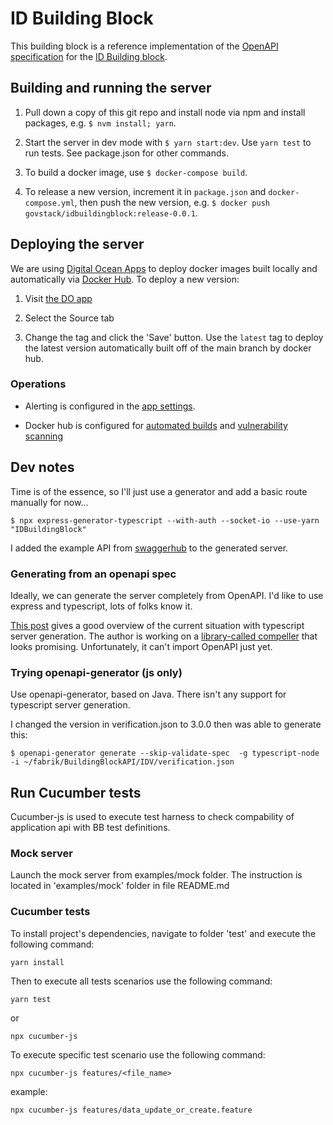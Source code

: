 # ID Building Block

This building block is a reference implementation of the [OpenAPI specification](https://github.com/GovStackWorkingGroup/BuildingBlockAPI/tree/main/IDV) for the [ID Building block](https://docs.google.com/document/d/1Fvt6Y6h2yd4JeoSNAZnemnQQqdOTlje3bA1bGnGXLcU/edit).

## Building and running the server

1. Pull down a copy of this git repo and install node via npm and install packages, e.g. `$ nvm install; yarn`.

2. Start the server in dev mode with `$ yarn start:dev`. Use `yarn test` to run tests. See package.json for other commands.

3. To build a docker image, use `$ docker-compose build`.

4. To release a new version, increment it in `package.json` and `docker-compose.yml`, then push the new version, e.g. `$ docker push govstack/idbuildingblock:release-0.0.1`.

## Deploying the server

We are using [Digital Ocean Apps](https://cloud.digitalocean.com/apps/8dbc01d0-8425-4fde-a1d4-7e7f9b404ae4/overview) to deploy docker images built locally and automatically via [Docker Hub](https://hub.docker.com/repository/docker/govstack/idbuildingblock). To deploy a new version:

1. Visit [the DO app](https://cloud.digitalocean.com/apps/8dbc01d0-8425-4fde-a1d4-7e7f9b404ae4/settings/govstack-idbuildingblock?i=a99fae)

2. Select the Source tab

3. Change the tag and click the 'Save' button. Use the `latest` tag to deploy the latest version automatically built off of the main branch by docker hub.

### Operations

+ Alerting is configured in the [app settings](https://cloud.digitalocean.com/apps/8dbc01d0-8425-4fde-a1d4-7e7f9b404ae4/settings?i=a99fae).

+ Docker hub is configured for [automated builds](https://hub.docker.com/repository/docker/govstack/idbuildingblock/builds) and [vulnerability scanning](https://hub.docker.com/repository/docker/govstack/idbuildingblock/tags?page=1&ordering=last_updated)


## Dev notes

Time is of the essence, so I'll just use a generator and add a basic route manually for now...


```
$ npx express-generator-typescript --with-auth --socket-io --use-yarn "IDBuildingBlock"
```

I added the example API from [swaggerhub](https://app.swaggerhub.com/apis/GovStack/verification/1.0-oas3-oas3#/default/post-authenticate) to the generated server.


### Generating from an openapi spec

Ideally, we can generate the server completely from OpenAPI. I'd like to use express and typescript, lots of folks know it.

[This post](https://blog.simonireilly.com/posts/typescript-openapi) gives a good overview of the current situation with typescript server generation. The author is working on a [library-called compeller](https://github.com/simonireilly/compeller) that looks promising. Unfortunately, it can't import OpenAPI just yet.

### Trying openapi-generator (js only)

Use openapi-generator, based on Java. There isn't any support for typescript server generation.

I changed the version in verification.json to 3.0.0 then was able to generate this:

```
$ openapi-generator generate --skip-validate-spec  -g typescript-node -i ~/fabrik/BuildingBlockAPI/IDV/verification.json
```

## Run Cucumber tests

Cucumber-js is used to execute test harness to check compability of application
api with BB test definitions.

### Mock server

Launch the mock server from examples/mock folder. The instruction is located in
'examples/mock' folder in file README.md

### Cucumber tests

To install project's dependencies, navigate to folder 'test' and execute the
following command:

```
yarn install
```

Then to execute all tests scenarios use the following command:

```
yarn test
```

or

```
npx cucumber-js
```

To execute specific test scenario use the following command:

```
npx cucumber-js features/<file_name>
```

example:

```
npx cucumber-js features/data_update_or_create.feature
```
